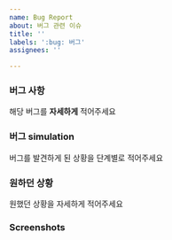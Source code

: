 ```yaml
---
name: Bug Report
about: 버그 관련 이슈
title: ''
labels: ':bug: 버그'
assignees: ''

---
```

### 버그 사항
해당 버그를 **자세하게** 적어주세요
 

### 버그 simulation
버그를 발견하게 된 상황을 단계별로 적어주세요
 

### 원하던 상황
원했던 상황을 자세하게 적어주세요
 

### **Screenshots**
